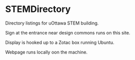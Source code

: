 # STEMDirectory
Directory listings for uOttawa STEM building.

Sign at the entrance near design commons runs on this site. 

Display is hooked up to a Zotac box running Ubuntu.

Webpage runs locally oon the machine. 
